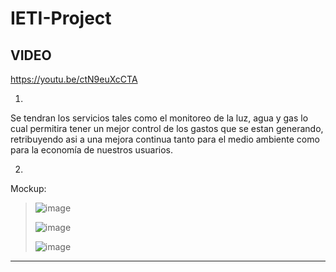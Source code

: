 # IETI-Project

## VIDEO 
 https://youtu.be/ctN9euXcCTA

1.
Se tendran los servicios tales como el monitoreo de la luz, agua y gas lo cual permitira tener un mejor control de los gastos que se estan generando, retribuyendo asi a una mejora continua tanto para el medio ambiente como para la economía de nuestros usuarios.

2.
Mockup:
>
> ![image](https://github.com/santiforero1018/IETI-Project/assets/89321404/b5d48977-158e-495d-a5e2-fd5a6f1de5e0)
>
>![image](https://github.com/santiforero1018/IETI-Project/assets/89321404/542b3927-121d-4bf3-812e-f2d701d560cb)
>
>![image](https://github.com/santiforero1018/IETI-Project/assets/89321404/8e32cc95-7172-4be6-ab79-17b7e3078999)


 
---
